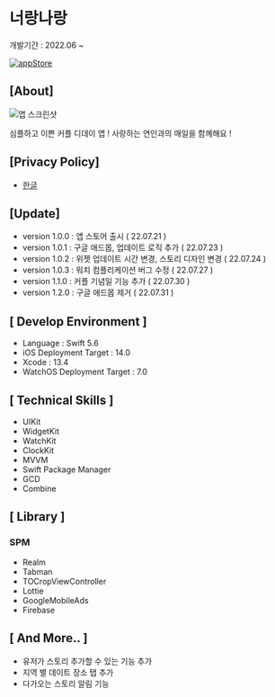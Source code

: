 # 너랑나랑

개발기간 : 2022.06 ~

[![appStore](https://user-images.githubusercontent.com/50910456/173174832-7d395623-ceb3-4796-b718-22e550af6934.svg)](https://apps.apple.com/app/%EB%84%88%EB%9E%91%EB%82%98%EB%9E%91-%EC%BB%A4%ED%94%8C-%EB%94%94%EB%8D%B0%EC%9D%B4/id1635302922)

## [About]

![앱 스크린샷](https://user-images.githubusercontent.com/50910456/180156946-54578c33-abcf-4605-b6a2-7e2fb13dcedb.png)

심플하고 이쁜 커플 디데이 앱 !
사랑하는 연인과의 매일을 함께해요 !

## [Privacy Policy]

- [한글](https://github.com/ungchun/coupleDayProject/blob/main/PrivacyPolicy/ko.md)

## [Update]

- version 1.0.0 : 앱 스토어 출시 ( 22.07.21 )
- version 1.0.1 : 구글 애드몹, 업데이트 로직 추가 ( 22.07.23 )
- version 1.0.2 : 위젯 업데이트 시간 변경, 스토리 디자인 변경 ( 22.07.24 )
- version 1.0.3 : 워치 컴플리케이션 버그 수정 ( 22.07.27 )
- version 1.1.0 : 커플 기념일 기능 추가 ( 22.07.30 )
- version 1.2.0 : 구글 애드몹 제거 ( 22.07.31 )

## [ Develop Environment ]

- Language : Swift 5.6
- iOS Deployment Target : 14.0
- Xcode : 13.4
- WatchOS Deployment Target : 7.0

## [ Technical Skills ]

- UIKit
- WidgetKit
- WatchKit
- ClockKit
- MVVM
- Swift Package Manager
- GCD
- Combine

## [ Library ]

### SPM

- Realm
- Tabman
- TOCropViewController
- Lottie
- GoogleMobileAds
- Firebase

## [ And More.. ]

- 유저가 스토리 추가할 수 있는 기능 추가
- 지역 별 데이트 장소 탭 추가
- 다가오는 스토리 알림 기능
